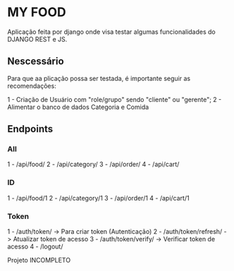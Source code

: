 # MY FOOD

Aplicação feita por django onde visa testar algumas funcionalidades do DJANGO REST e JS.

## Nescessário
Para que aa plicação possa ser testada, é importante seguir as recomendações:

1 - Criação de Usuário com "role/grupo" sendo "cliente" ou "gerente";
2 - Alimentar o banco de dados Categoria e Comida

## Endpoints
### All
1 - /api/food/
2 - /api/category/
3 - /api/order/
4 - /api/cart/

### ID
1 - /api/food/1
2 - /api/category/1
3 - /api/order/1
4 - /api/cart/1

### Token
1 - /auth/token/ -> Para criar token (Autenticação)
2 - /auth/token/refresh/ -> Atualizar token de acesso
3 - /auth/token/verify/ -> Verificar token de acesso
4 - /logout/ 

Projeto INCOMPLETO
